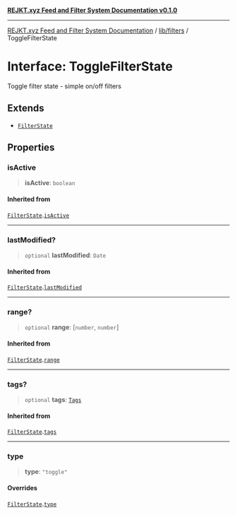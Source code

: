 [**REJKT.xyz Feed and Filter System Documentation v0.1.0**](../../../README.md)

***

[REJKT.xyz Feed and Filter System Documentation](../../../modules.md) / [lib/filters](../README.md) / ToggleFilterState

# Interface: ToggleFilterState

Toggle filter state - simple on/off filters

## Extends

- [`FilterState`](FilterState.md)

## Properties

### isActive

> **isActive**: `boolean`

#### Inherited from

[`FilterState`](FilterState.md).[`isActive`](FilterState.md#isactive)

***

### lastModified?

> `optional` **lastModified**: `Date`

#### Inherited from

[`FilterState`](FilterState.md).[`lastModified`](FilterState.md#lastmodified)

***

### range?

> `optional` **range**: \[`number`, `number`\]

#### Inherited from

[`FilterState`](FilterState.md).[`range`](FilterState.md#range)

***

### tags?

> `optional` **tags**: [`Tags`](../../tagData/type-aliases/Tags.md)

#### Inherited from

[`FilterState`](FilterState.md).[`tags`](FilterState.md#tags)

***

### type

> **type**: `"toggle"`

#### Overrides

[`FilterState`](FilterState.md).[`type`](FilterState.md#type)
